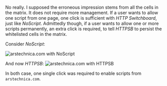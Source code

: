 No really. I supposed the erroneous impression stems from all the cells in the matrix. It does not require more management. If a user wants to allow one script from one page, one click is sufficient with _HTTP Switchboard_, just like _NoScript_. Admittedly though, if a user wants to allow one or more scripts permanently, an extra click is required, to tell _HTTPSB_ to persist the whitelisted cells in the matrix.

Consider _NoScript_:

![arstechnica.com with NoScript](https://raw.githubusercontent.com/gorhill/httpswitchboard/master/doc/img/ns-vs-httpsb-1-ns.png)

And now _HTTPSB_:
![arstechnica.com with HTTPSB](https://raw.githubusercontent.com/gorhill/httpswitchboard/master/doc/img/ns-vs-httpsb-1-httpsb.png)

In both case, one single click was required to enable scripts from `arstechnica.com`.